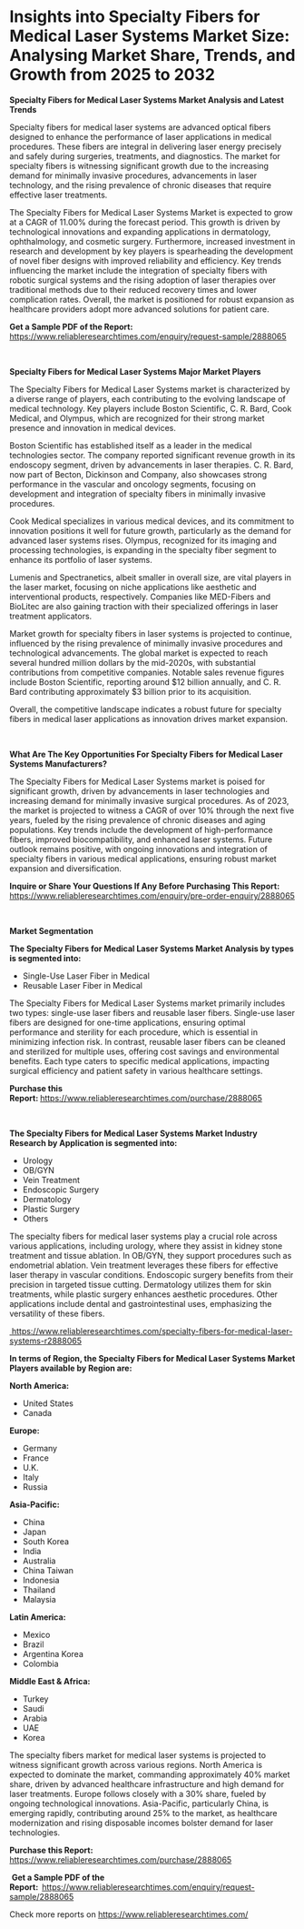 <p><h1>Insights into Specialty Fibers for Medical Laser Systems Market Size: Analysing Market Share, Trends, and Growth from 2025 to 2032</h1></p><p><strong>Specialty Fibers for Medical Laser Systems Market Analysis and Latest Trends</strong></p>
<p><p>Specialty fibers for medical laser systems are advanced optical fibers designed to enhance the performance of laser applications in medical procedures. These fibers are integral in delivering laser energy precisely and safely during surgeries, treatments, and diagnostics. The market for specialty fibers is witnessing significant growth due to the increasing demand for minimally invasive procedures, advancements in laser technology, and the rising prevalence of chronic diseases that require effective laser treatments.</p><p>The Specialty Fibers for Medical Laser Systems Market is expected to grow at a CAGR of 11.00% during the forecast period. This growth is driven by technological innovations and expanding applications in dermatology, ophthalmology, and cosmetic surgery. Furthermore, increased investment in research and development by key players is spearheading the development of novel fiber designs with improved reliability and efficiency. Key trends influencing the market include the integration of specialty fibers with robotic surgical systems and the rising adoption of laser therapies over traditional methods due to their reduced recovery times and lower complication rates. Overall, the market is positioned for robust expansion as healthcare providers adopt more advanced solutions for patient care.</p></p>
<p><strong>Get a Sample PDF of the Report:&nbsp;</strong> <a href="https://www.reliableresearchtimes.com/enquiry/request-sample/2888065?utm_campaign=3311&utm_medium=2&utm_source=Github&utm_content=ia&utm_term=14032025&utm_id=specialty-fibers-for-medical-laser-systems">https://www.reliableresearchtimes.com/enquiry/request-sample/2888065</a></p>
<p>&nbsp;</p>
<p><strong>Specialty Fibers for Medical Laser Systems Major Market Players</strong></p>
<p><p>The Specialty Fibers for Medical Laser Systems market is characterized by a diverse range of players, each contributing to the evolving landscape of medical technology. Key players include Boston Scientific, C. R. Bard, Cook Medical, and Olympus, which are recognized for their strong market presence and innovation in medical devices.</p><p>Boston Scientific has established itself as a leader in the medical technologies sector. The company reported significant revenue growth in its endoscopy segment, driven by advancements in laser therapies. C. R. Bard, now part of Becton, Dickinson and Company, also showcases strong performance in the vascular and oncology segments, focusing on development and integration of specialty fibers in minimally invasive procedures.</p><p>Cook Medical specializes in various medical devices, and its commitment to innovation positions it well for future growth, particularly as the demand for advanced laser systems rises. Olympus, recognized for its imaging and processing technologies, is expanding in the specialty fiber segment to enhance its portfolio of laser systems.</p><p>Lumenis and Spectranetics, albeit smaller in overall size, are vital players in the laser market, focusing on niche applications like aesthetic and interventional products, respectively. Companies like MED-Fibers and BioLitec are also gaining traction with their specialized offerings in laser treatment applicators.</p><p>Market growth for specialty fibers in laser systems is projected to continue, influenced by the rising prevalence of minimally invasive procedures and technological advancements. The global market is expected to reach several hundred million dollars by the mid-2020s, with substantial contributions from competitive companies. Notable sales revenue figures include Boston Scientific, reporting around $12 billion annually, and C. R. Bard contributing approximately $3 billion prior to its acquisition. </p><p>Overall, the competitive landscape indicates a robust future for specialty fibers in medical laser applications as innovation drives market expansion.</p></p>
<p>&nbsp;</p>
<p><strong>What Are The Key Opportunities For Specialty Fibers for Medical Laser Systems Manufacturers?</strong></p>
<p><p>The Specialty Fibers for Medical Laser Systems market is poised for significant growth, driven by advancements in laser technologies and increasing demand for minimally invasive surgical procedures. As of 2023, the market is projected to witness a CAGR of over 10% through the next five years, fueled by the rising prevalence of chronic diseases and aging populations. Key trends include the development of high-performance fibers, improved biocompatibility, and enhanced laser systems. Future outlook remains positive, with ongoing innovations and integration of specialty fibers in various medical applications, ensuring robust market expansion and diversification.</p></p>
<p><strong>Inquire or Share Your Questions If Any Before Purchasing This Report:</strong> <a href="https://www.reliableresearchtimes.com/enquiry/pre-order-enquiry/2888065?utm_campaign=3311&utm_medium=2&utm_source=Github&utm_content=ia&utm_term=14032025&utm_id=specialty-fibers-for-medical-laser-systems">https://www.reliableresearchtimes.com/enquiry/pre-order-enquiry/2888065</a></p>
<p>&nbsp;</p>
<p><strong>Market Segmentation</strong></p>
<p><strong>The Specialty Fibers for Medical Laser Systems Market Analysis by types is segmented into:</strong></p>
<p><ul><li>Single-Use Laser Fiber in Medical</li><li>Reusable Laser Fiber in Medical</li></ul></p>
<p><p>The Specialty Fibers for Medical Laser Systems market primarily includes two types: single-use laser fibers and reusable laser fibers. Single-use laser fibers are designed for one-time applications, ensuring optimal performance and sterility for each procedure, which is essential in minimizing infection risk. In contrast, reusable laser fibers can be cleaned and sterilized for multiple uses, offering cost savings and environmental benefits. Each type caters to specific medical applications, impacting surgical efficiency and patient safety in various healthcare settings.</p></p>
<p><strong>Purchase this Report:&nbsp;</strong><a href="https://www.reliableresearchtimes.com/purchase/2888065?utm_campaign=3311&utm_medium=2&utm_source=Github&utm_content=ia&utm_term=14032025&utm_id=specialty-fibers-for-medical-laser-systems">https://www.reliableresearchtimes.com/purchase/2888065</a></p>
<p>&nbsp;</p>
<p><strong>The Specialty Fibers for Medical Laser Systems Market Industry Research by Application is segmented into:</strong></p>
<p><ul><li>Urology</li><li>OB/GYN</li><li>Vein Treatment</li><li>Endoscopic Surgery</li><li>Dermatology</li><li>Plastic Surgery</li><li>Others</li></ul></p>
<p><p>The specialty fibers for medical laser systems play a crucial role across various applications, including urology, where they assist in kidney stone treatment and tissue ablation. In OB/GYN, they support procedures such as endometrial ablation. Vein treatment leverages these fibers for effective laser therapy in vascular conditions. Endoscopic surgery benefits from their precision in targeted tissue cutting. Dermatology utilizes them for skin treatments, while plastic surgery enhances aesthetic procedures. Other applications include dental and gastrointestinal uses, emphasizing the versatility of these fibers.</p></p>
<p><a href="https://www.reliableresearchtimes.com/specialty-fibers-for-medical-laser-systems-r2888065?utm_campaign=3311&utm_medium=2&utm_source=Github&utm_content=ia&utm_term=14032025&utm_id=specialty-fibers-for-medical-laser-systems">&nbsp;https://www.reliableresearchtimes.com/specialty-fibers-for-medical-laser-systems-r2888065</a></p>
<p><strong>In terms of Region, the Specialty Fibers for Medical Laser Systems Market Players available by Region are:</strong></p>
<p>
    <p> <strong> North America: </strong>
        <ul>
            <li>United States</li>
            <li>Canada</li>
        </ul>
        </p> 
    <p> <strong> Europe: </strong>
        <ul>
            <li>Germany</li>
            <li>France</li>
            <li>U.K.</li>
            <li>Italy</li>
            <li>Russia</li>
        </ul>
        </p> 
    <p> <strong> Asia-Pacific: </strong>
        <ul>
            <li>China</li>
            <li>Japan</li>
            <li>South Korea</li>
            <li>India</li>
            <li>Australia</li>
            <li>China Taiwan</li>
            <li>Indonesia</li>
            <li>Thailand</li>
            <li>Malaysia</li>
        </ul>
        </p> 
    <p> <strong> Latin America: </strong>
        <ul>
            <li>Mexico</li>
            <li>Brazil</li>
            <li>Argentina Korea</li>
            <li>Colombia</li>
        </ul>
        </p> 
    <p> <strong> Middle East & Africa: </strong>
        <ul>
            <li>Turkey</li>
            <li>Saudi</li>
            <li>Arabia</li>
            <li>UAE</li>
            <li>Korea</li>
        </ul>
    </p>
    </p>
<p><p>The specialty fibers market for medical laser systems is projected to witness significant growth across various regions. North America is expected to dominate the market, commanding approximately 40% market share, driven by advanced healthcare infrastructure and high demand for laser treatments. Europe follows closely with a 30% share, fueled by ongoing technological innovations. Asia-Pacific, particularly China, is emerging rapidly, contributing around 25% to the market, as healthcare modernization and rising disposable incomes bolster demand for laser technologies.</p></p>
<p><strong>Purchase this Report: </strong><a href="https://www.reliableresearchtimes.com/purchase/2888065?utm_campaign=3311&utm_medium=2&utm_source=Github&utm_content=ia&utm_term=14032025&utm_id=specialty-fibers-for-medical-laser-systems">https://www.reliableresearchtimes.com/purchase/2888065</a></p>
<p>&nbsp;<strong>Get a Sample PDF of the Report:&nbsp;&nbsp;</strong><a href="https://www.reliableresearchtimes.com/enquiry/request-sample/2888065?utm_campaign=3311&utm_medium=2&utm_source=Github&utm_content=ia&utm_term=14032025&utm_id=specialty-fibers-for-medical-laser-systems">https://www.reliableresearchtimes.com/enquiry/request-sample/2888065</a></p>
<p><strong></strong></p>
<p>Check more reports on <a href="https://www.reliableresearchtimes.com/?utm_campaign=3311&utm_medium=2&utm_source=Github&utm_content=ia&utm_term=14032025&utm_id=specialty-fibers-for-medical-laser-systems">https://www.reliableresearchtimes.com/</a></p>